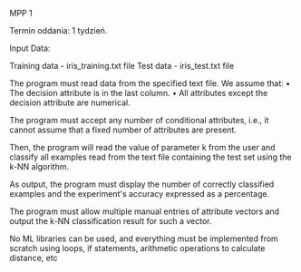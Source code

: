 MPP 1

Termin oddania: 1 tydzień.

Input Data:

Training data - iris_training.txt file
Test data - iris_test.txt file

The program must read data from the specified text file. We assume that:
• The decision attribute is in the last column.
• All attributes except the decision attribute are numerical.

The program must accept any number of conditional attributes, i.e., it cannot assume that a fixed number of attributes are present.

Then, the program will read the value of parameter k from the user and classify all examples read from the text file containing the test set using the k-NN algorithm.

As output, the program must display the number of correctly classified examples and the experiment's accuracy expressed as a percentage.

The program must allow multiple manual entries of attribute vectors and output the k-NN classification result for such a vector.

No ML libraries can be used, and everything must be implemented from scratch using loops, if statements, arithmetic operations to calculate distance, etc
